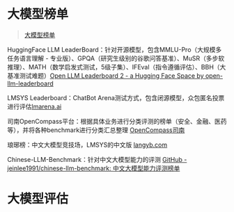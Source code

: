 # 大模型榜单
> [大模型榜单](https://zhuanlan.zhihu.com/p/714150832)

HuggingFace LLM LeaderBoard：针对开源模型，包含MMLU-Pro（大规模多任务语言理解 - 专业版）、GPQA（研究生级别的谷歌问答基准）、MuSR（多步软推理）、MATH（数学启发式测试，5级子集）、IFEval（指令遵循评估）、BBH（大基准测试难题）[Open LLM Leaderboard 2 - a Hugging Face Space by open-llm-leaderboard](https://huggingface.co/spaces/open-llm-leaderboard/open_llm_leaderboard#/)

LMSYS Leaderboard：ChatBot Arena测试方式，包含闭源模型，众包匿名投票进行评估[lmarena.ai](https://lmarena.ai/)

司南OpenCompass平台：根据具体业务进行分类评测的榜单（安全、金融、医药等），并将各种benchmark进行分类汇总整理 [OpenCompass司南](https://opencompass.org.cn/)

琅琊榜：中文大模型竞技场，LMSYS的中文版 [langyb.com](https://langyb.com/)

Chinese-LLM-Benchmark：针对中文大模型能力的评测 [GitHub - jeinlee1991/chinese-llm-benchmark: 中文大模型能力评测榜单](https://github.com/jeinlee1991/chinese-llm-benchmark/tree/main)

# 大模型评估


